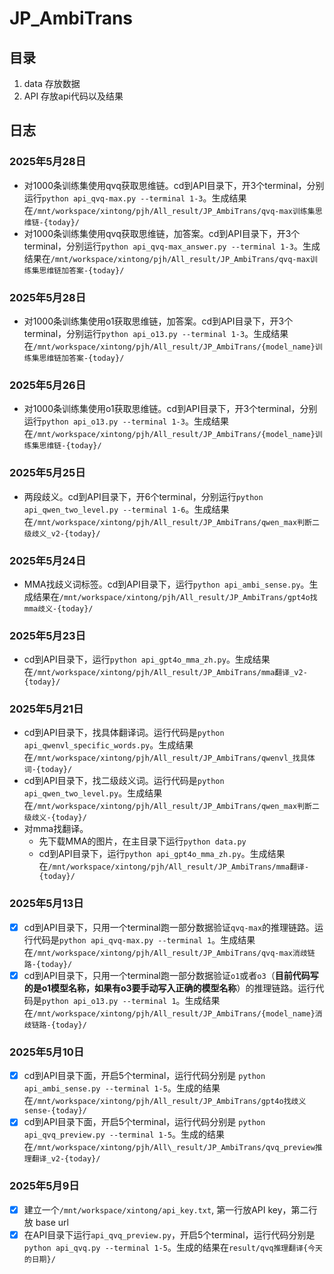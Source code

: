 # JP_AmbiTrans

## 目录
1. data 存放数据
2. API 存放api代码以及结果

## 日志
### 2025年5月28日
- 对1000条训练集使用qvq获取思维链。cd到API目录下，开3个terminal，分别运行`python api_qvq-max.py --terminal 1-3`。生成结果在`/mnt/workspace/xintong/pjh/All_result/JP_AmbiTrans/qvq-max训练集思维链-{today}/`
- 对1000条训练集使用qvq获取思维链，加答案。cd到API目录下，开3个terminal，分别运行`python api_qvq-max_answer.py --terminal 1-3`。生成结果在`/mnt/workspace/xintong/pjh/All_result/JP_AmbiTrans/qvq-max训练集思维链加答案-{today}/`

### 2025年5月28日
- 对1000条训练集使用o1获取思维链，加答案。cd到API目录下，开3个terminal，分别运行`python api_o13.py --terminal 1-3`。生成结果在`/mnt/workspace/xintong/pjh/All_result/JP_AmbiTrans/{model_name}训练集思维链加答案-{today}/`

### 2025年5月26日
- 对1000条训练集使用o1获取思维链。cd到API目录下，开3个terminal，分别运行`python api_o13.py --terminal 1-3`。生成结果在`/mnt/workspace/xintong/pjh/All_result/JP_AmbiTrans/{model_name}训练集思维链-{today}/`

### 2025年5月25日
- 两段歧义。cd到API目录下，开6个terminal，分别运行`python api_qwen_two_level.py --terminal 1-6`。生成结果在`/mnt/workspace/xintong/pjh/All_result/JP_AmbiTrans/qwen_max判断二级歧义_v2-{today}/`

### 2025年5月24日
- MMA找歧义词标签。cd到API目录下，运行`python api_ambi_sense.py`。生成结果在`/mnt/workspace/xintong/pjh/All_result/JP_AmbiTrans/gpt4o找mma歧义-{today}/`

### 2025年5月23日
- cd到API目录下，运行`python api_gpt4o_mma_zh.py`。生成结果在`/mnt/workspace/xintong/pjh/All_result/JP_AmbiTrans/mma翻译_v2-{today}/`

### 2025年5月21日
- cd到API目录下，找具体翻译词。运行代码是`python api_qwenvl_specific_words.py`。生成结果在`/mnt/workspace/xintong/pjh/All_result/JP_AmbiTrans/qwenvl_找具体词-{today}/`
- cd到API目录下，找二级歧义词。运行代码是`python api_qwen_two_level.py`。生成结果在`/mnt/workspace/xintong/pjh/All_result/JP_AmbiTrans/qwen_max判断二级歧义-{today}/`
- 对mma找翻译。
    - 先下载MMA的图片，在主目录下运行`python data.py`
    - cd到API目录下，运行`python api_gpt4o_mma_zh.py`。生成结果在`/mnt/workspace/xintong/pjh/All_result/JP_AmbiTrans/mma翻译-{today}/`

### 2025年5月13日
- [x] cd到API目录下，只用一个terminal跑一部分数据验证`qvq-max`的推理链路。运行代码是`python api_qvq-max.py --terminal 1`。生成结果在`/mnt/workspace/xintong/pjh/All_result/JP_AmbiTrans/qvq-max消歧链路-{today}/`
- [x] cd到API目录下，只用一个terminal跑一部分数据验证`o1`或者`o3`（**目前代码写的是o1模型名称，如果有o3要手动写入正确的模型名称**）的推理链路。运行代码是`python api_o13.py --terminal 1`。生成结果在`/mnt/workspace/xintong/pjh/All_result/JP_AmbiTrans/{model_name}消歧链路-{today}/`

### 2025年5月10日
- [x] cd到API目录下面，开启5个terminal，运行代码分别是 `python api_ambi_sense.py --terminal 1-5`。生成的结果在`/mnt/workspace/xintong/pjh/All_result/JP_AmbiTrans/gpt4o找歧义sense-{today}/`
- [x] cd到API目录下面，开启5个terminal，运行代码分别是 `python api_qvq_preview.py --terminal 1-5`。生成的结果在`/mnt/workspace/xintong/pjh/All\_result/JP_AmbiTrans/qvq_preview推理翻译_v2-{today}/`

### 2025年5月9日
- [x] 建立一个`/mnt/workspace/xintong/api_key.txt`, 第一行放API key，第二行放 base url
- [x] 在API目录下运行`api_qvq_preview.py`，开启5个terminal，运行代码分别是 `python api_qvq.py --terminal 1-5`。生成的结果在`result/qvq推理翻译{今天的日期}/`

